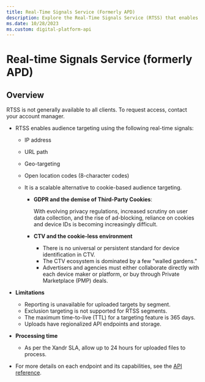 ```yaml
---
title: Real-Time Signals Service (Formerly APD)
description: Explore the Real-Time Signals Service (RTSS) that enables segment creation and targeting based on real-time signals.
ms.date: 10/28/2023
ms.custom: digital-platform-api
---
```


# Real-time Signals Service (formerly APD)

## Overview

RTSS is not generally available to all clients. To request access, contact your account manager.

- RTSS enables audience targeting using the following real-time signals:  
  - IP address  
  - URL path  
  - Geo-targeting  
  - Open location codes (8-character codes)  
  - It is a scalable alternative to cookie-based audience targeting.  

    - **GDPR and the demise of Third-Party Cookies**:  

       With evolving privacy regulations, increased scrutiny on user data collection, and the rise of ad-blocking, reliance on cookies and device IDs is becoming increasingly difficult.  

    - **CTV and the cookie-less environment**

      - There is no universal or persistent standard for device identification in CTV.  
      - The CTV ecosystem is dominated by a few "walled gardens."  
      - Advertisers and agencies must either collaborate directly with each device maker or platform, or buy through Private Marketplace (PMP) deals.  

- **Limitations**

  - Reporting is unavailable for uploaded targets by segment.  
  - Exclusion targeting is not supported for RTSS segments.  
  - The maximum time-to-live (TTL) for a targeting feature is 365 days.  
  - Uploads have regionalized API endpoints and storage.  

- **Processing time**  
  - As per the Xandr SLA, allow up to 24 hours for uploaded files to process.

- For more details on each endpoint and its capabilities, see the [API reference](real-time-signals-service-api-reference.md).
